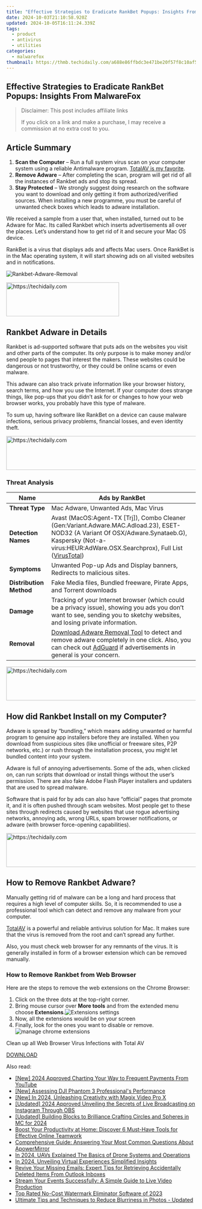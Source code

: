 ```yaml
---
title: "Effective Strategies to Eradicate RankBet Popups: Insights From MalwareFox"
date: 2024-10-03T21:10:58.920Z
updated: 2024-10-05T16:11:24.339Z
tags:
  - product
  - antivirus
  - utilities
categories:
  - malwarefox
thumbnail: https://thmb.techidaily.com/a688e86ffbdc3e471be20f57f8c10af5824b747637513c90eaa9668068fec723.jpg
---
```


## Effective Strategies to Eradicate RankBet Popups: Insights From MalwareFox

>  Disclaimer: This post includes affiliate links
>
>  If you click on a link and make a purchase, I may receive a commission at no extra cost to you.
>

## Article Summary

1. **Scan the Computer** – Run a full system virus scan on your computer system using a reliable Antimalware program. [TotalAV is my favorite](https://tools.techidaily.com/malwarefox/products/).
2. **Remove Adware** – After completing the scan, program will get rid of all the instances of Rankbet ads and stop its spread.
3. **Stay Protected** – We strongly suggest doing research on the software you want to download and only getting it from authorized/verified sources. When installing a new programme, you must be careful of unwanted check boxes which leads to adware installation.

We received a sample from a user that, when installed, turned out to be Adware for Mac. Its called Rankbet which inserts advertisements all over the places. Let’s understand how to get rid of it and secure your Mac OS device.

RankBet is a virus that displays ads and affects Mac users. Once RankBet is in the Mac operating system, it will start showing ads on all visited websites and in notifications.

![](https://www.malwarefox.com/wp-content/uploads/2023/02/Rankbet-Adware-Removal.webp "Rankbet-Adware-Removal")

<!-- affiliate ads begin -->
<a href="https://aligracehair.sjv.io/c/5597632/2047406/19272" target="_top" id="2047406">
  <img src="//a.impactradius-go.com/display-ad/19272-2047406" border="0" alt="https://techidaily.com" width="300" height="90"/>
</a>
<img height="0" width="0" src="https://aligracehair.sjv.io/i/5597632/2047406/19272" style="position:absolute;visibility:hidden;" border="0" />
<!-- affiliate ads end -->

## Rankbet Adware in Details

Rankbet is ad-supported software that puts ads on the websites you visit and other parts of the computer. Its only purpose is to make money and/or send people to pages that interest the makers. These websites could be dangerous or not trustworthy, or they could be online scams or even malware.

This adware can also track private information like your browser history, search terms, and how you use the Internet. If your computer does strange things, like pop-ups that you didn’t ask for or changes to how your web browser works, you probably have this type of malware.

To sum up, having software like RankBet on a device can cause malware infections, serious privacy problems, financial losses, and even identity theft.

<!-- affiliate ads begin -->
<a href="https://appsumo.8odi.net/c/5597632/2068432/7443" target="_top" id="2068432">
  <img src="//a.impactradius-go.com/display-ad/7443-2068432" border="0" alt="https://techidaily.com" width="728" height="90"/>
</a>
<img height="0" width="0" src="https://appsumo.8odi.net/i/5597632/2068432/7443" style="position:absolute;visibility:hidden;" border="0" />
<!-- affiliate ads end -->

### Threat Analysis

| **Name**                | Ads by RankBet                                                                                                                                                                                                                                                                                                                  |
| ----------------------- | ------------------------------------------------------------------------------------------------------------------------------------------------------------------------------------------------------------------------------------------------------------------------------------------------------------------------------- |
| **Threat Type**         | Mac Adware, Unwanted Ads, Mac Virus                                                                                                                                                                                                                                                                                             |
| **Detection Names**     | Avast (MacOS:Agent-TX \[Trj\]), Combo Cleaner (Gen:Variant.Adware.MAC.Adload.23), ESET-NOD32 (A Variant Of OSX/Adware.Synataeb.G), Kaspersky (Not-a-virus:HEUR:AdWare.OSX.Searchprox), Full List ([VirusTotal](https://www.virustotal.com/gui/file/3cdc5b7096fca60daeafd5884e4fba2df8f7a47f57f9f61afbbfd20c2c73fa64/detection)) |
| **Symptoms**            | Unwanted Pop-up Ads and Display banners, Redirects to malicious sites.                                                                                                                                                                                                                                                          |
| **Distribution Method** | Fake Media files, Bundled freeware, Pirate Apps, and Torrent downloads                                                                                                                                                                                                                                                          |
| **Damage**              | Tracking of your Internet browser (which could be a privacy issue), showing you ads you don’t want to see, sending you to sketchy websites, and losing private information.                                                                                                                                                     |
| **Removal**             | [Download Adware Removal Tool](https://tools.techidaily.com/malwarefox/products/) to detect and remove adware completely in one click. Also, you can check out [AdGuard](https://tools.techidaily.com/malwarefox/products/) if advertisements in general is your concern.                                                               |

<!-- affiliate ads begin -->
<a href="https://ephamedtechinc.pxf.io/c/5597632/2136615/26400" target="_top" id="2136615">
  <img src="//a.impactradius-go.com/display-ad/26400-2136615" border="0" alt="https://techidaily.com" width="728" height="90"/>
</a>
<img height="0" width="0" src="https://ephamedtechinc.pxf.io/i/5597632/2136615/26400" style="position:absolute;visibility:hidden;" border="0" />
<!-- affiliate ads end -->

## How did Rankbet Install on my Computer?

Adware is spread by “bundling,” which means adding unwanted or harmful program to genuine app installers before they are installed. When you download from suspicious sites (like unofficial or freeware sites, P2P networks, etc.) or rush through the installation process, you might let bundled content into your system.

Adware is full of annoying advertisements. Some of the ads, when clicked on, can run scripts that download or install things without the user’s permission. There are also fake Adobe Flash Player installers and updaters that are used to spread malware.

Software that is paid for by ads can also have “official” pages that promote it, and it is often pushed through scam websites. Most people get to these sites through redirects caused by websites that use rogue advertising networks, annoying ads, wrong URLs, spam browser notifications, or adware (with browser force-opening capabilities).

<!-- affiliate ads begin -->
<a href="https://appsumo.8odi.net/c/5597632/2123736/7443" target="_top" id="2123736">
  <img src="//a.impactradius-go.com/display-ad/7443-2123736" border="0" alt="https://techidaily.com" width="728" height="90"/>
</a>
<img height="0" width="0" src="https://appsumo.8odi.net/i/5597632/2123736/7443" style="position:absolute;visibility:hidden;" border="0" />
<!-- affiliate ads end -->

## How to Remove Rankbet Adware?

Manually getting rid of malware can be a long and hard process that requires a high level of computer skills. So, it is recommended to use a professional tool which can detect and remove any malware from your computer. 

[TotalAV](https://tools.techidaily.com/malwarefox/products/) is a powerful and reliable antivirus solution for Mac. It makes sure that the virus is removed from the root and can’t spread any further.

Also, you must check web browser for any remnants of the virus. It is generally installed in form of a browser extension which can be removed manually.

### How to Remove Rankbet from Web Browser

Here are the steps to remove the web extensions on the Chrome Browser:

1. Click on the three dots at the top-right corner.
2. Bring mouse cursor over **More tools** and from the extended menu choose **Extensions**.![Extensions settings](https://www.malwarefox.com/wp-content/uploads/2020/07/Extensions-settings.png)
3. Now, all the extensions would be on your screen
4. Finally, look for the ones you want to disable or remove.![manage chrome extensions](https://www.malwarefox.com/wp-content/uploads/2020/07/manage-chrome-extensions.jpg)

Clean up all Web Browser Virus Infections with Total AV

[DOWNLOAD](https://tools.techidaily.com/malwarefox/products/)

<ins class="adsbygoogle"
     style="display:block"
     data-ad-format="autorelaxed"
     data-ad-client="ca-pub-7571918770474297"
     data-ad-slot="1223367746"></ins>

<ins class="adsbygoogle"
     style="display:block"
     data-ad-client="ca-pub-7571918770474297"
     data-ad-slot="8358498916"
     data-ad-format="auto"
     data-full-width-responsive="true"></ins>

<span class="atpl-alsoreadstyle">Also read:</span>
<div><ul>
<li><a href="https://youtube-lab.techidaily.com/024-approved-charting-your-way-to-frequent-payments-from-youtube/"><u>[New] 2024 Approved Charting Your Way to Frequent Payments From YouTube</u></a></li>
<li><a href="https://extra-tips.techidaily.com/new-assessing-dji-phantom-3-professionals-performance/"><u>[New] Assessing DJI Phantom 3 Professional's Performance</u></a></li>
<li><a href="https://fox-http.techidaily.com/new-in-2024-unleashing-creativity-with-magix-video-pro-x/"><u>[New] In 2024, Unleashing Creativity with Magix Video Pro X</u></a></li>
<li><a href="https://screen-capture.techidaily.com/updated-2024-approved-unveiling-the-secrets-of-live-broadcasting-on-instagram-through-obs/"><u>[Updated] 2024 Approved Unveiling the Secrets of Live Broadcasting on Instagram Through OBS</u></a></li>
<li><a href="https://video-screen-grab.techidaily.com/updated-building-blocks-to-brilliance-crafting-circles-and-spheres-in-mc-for-2024/"><u>[Updated] Building Blocks to Brilliance Crafting Circles and Spheres in MC for 2024</u></a></li>
<li><a href="https://discover-comparisons.techidaily.com/boost-your-productivity-at-home-discover-6-must-have-tools-for-effective-online-teamwork/"><u>Boost Your Productivity at Home: Discover 6 Must-Have Tools for Effective Online Teamwork</u></a></li>
<li><a href="https://discover-comparisons.techidaily.com/comprehensive-guide-answering-your-most-common-questions-about-apowermirror/"><u>Comprehensive Guide: Answering Your Most Common Questions About ApowerMirror</u></a></li>
<li><a href="https://some-skills.techidaily.com/in-2024-uavs-explained-the-basics-of-drone-systems-and-operations/"><u>In 2024, UAVs Explained The Basics of Drone Systems and Operations</u></a></li>
<li><a href="https://fox-boxes.techidaily.com/in-2024-unveiling-virtual-experiences-simplified-insights/"><u>In 2024, Unveiling Virtual Experiences Simplified Insights</u></a></li>
<li><a href="https://discover-comparisons.techidaily.com/revive-your-missing-emails-expert-tips-for-retrieving-accidentally-deleted-items-from-outlook-inboxes/"><u>Revive Your Missing Emails: Expert Tips for Retrieving Accidentally Deleted Items From Outlook Inboxes</u></a></li>
<li><a href="https://discover-comparisons.techidaily.com/stream-your-events-successfully-a-simple-guide-to-live-video-production/"><u>Stream Your Events Successfully: A Simple Guide to Live Video Production</u></a></li>
<li><a href="https://discover-comparisons.techidaily.com/top-rated-no-cost-watermark-eliminator-software-of-2023/"><u>Top Rated No-Cost Watermark Eliminator Software of 2023</u></a></li>
<li><a href="https://discover-comparisons.techidaily.com/ultimate-tips-and-techniques-to-reduce-blurriness-in-photos-updated/"><u>Ultimate Tips and Techniques to Reduce Blurriness in Photos - Updated</u></a></li>
</ul></div>

